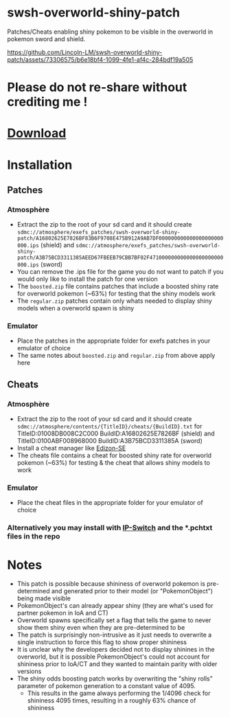 # swsh-overworld-shiny-patch
Patches/Cheats enabling shiny pokemon to be visible in the overworld in pokemon sword and shield.

https://github.com/Lincoln-LM/swsh-overworld-shiny-patch/assets/73306575/b6e18bf4-1099-4fe1-af4c-284bdf19a505

# Please do not re-share without crediting me !


# [Download](https://github.com/Lincoln-LM/swsh-overworld-shiny-patch/releases/)

# Installation
## Patches
### Atmosphère
- Extract the zip to the root of your sd card and it should create ``sdmc://atmosphere/exefs_patches/swsh-overworld-shiny-patch/A16802625E7826BF83B6F9708E475B912A9AB7DF000000000000000000000000.ips`` (shield) and ``sdmc://atmosphere/exefs_patches/swsh-overworld-shiny-patch/A3B75BCD3311385AEED67FBEEB79CBB7BF02F471000000000000000000000000.ips`` (sword)
- You can remove the .ips file for the game you do not want to patch if you would only like to install the patch for one version
- The ``boosted.zip`` file contains patches that include a boosted shiny rate for overworld pokemon (~63%) for testing that the shiny models work
- The ``regular.zip`` patches contain only whats needed to display shiny models when a overworld spawn is shiny
### Emulator
- Place the patches in the appropriate folder for exefs patches in your emulator of choice
- The same notes about ``boosted.zip`` and ``regular.zip`` from above apply here
## Cheats
### Atmosphère
- Extract the zip to the root of your sd card and it should create ``sdmc://atmosphere/contents/{TitleID}/cheats/{BuildID}.txt`` for TitleID:01008DB008C2C000 BuildID:A16802625E7826BF (shield) and TitleID:0100ABF008968000 BuildID:A3B75BCD3311385A (sword)
- Install a cheat manager like [Edizon-SE](https://github.com/tomvita/EdiZon-SE)
- The cheats file contains a cheat for boosted shiny rate for overworld pokemon (~63%) for testing & the cheat that allows shiny models to work
### Emulator
- Place the cheat files in the appropriate folder for your emulator of choice

### Alternatively you may install with [IP-Switch](https://github.com/3096/ipswitch) and the *.pchtxt files in the repo


# Notes
- This patch is possible because shininess of overworld pokemon is pre-determined and generated prior to their model (or "PokemonObject") being made visible
- PokemonObject's can already appear shiny (they are what's used for partner pokemon in IoA and CT)
- Overworld spawns specifically set a flag that tells the game to never show them shiny even when they are pre-determined to be
- The patch is surprisingly non-intrusive as it just needs to overwrite a single instruction to force this flag to show proper shininess
- It is unclear why the developers decided not to display shinines in the overworld, but it is possible PokemonObject's could not account for shininess prior to IoA/CT and they wanted to maintain parity with older versions
- The shiny odds boosting patch works by overwriting the "shiny rolls" parameter of pokemon generation to a constant value of 4095.
  - This results in the game always performing the 1/4096 check for shininess 4095 times, resulting in a roughly 63% chance of shininess
